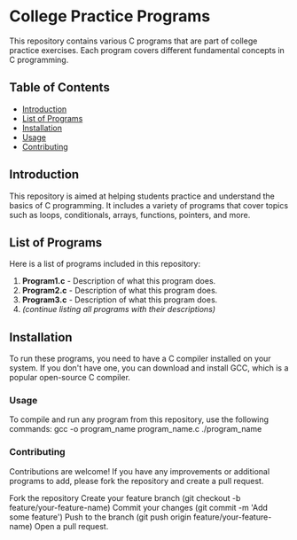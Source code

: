 # College Practice Programs

This repository contains various C programs that are part of college practice exercises. Each program covers different fundamental concepts in C programming.

## Table of Contents

- [Introduction](#introduction)
- [List of Programs](#list-of-programs)
- [Installation](#installation)
- [Usage](#usage)
- [Contributing](#contributing)

## Introduction

This repository is aimed at helping students practice and understand the basics of C programming. It includes a variety of programs that cover topics such as loops, conditionals, arrays, functions, pointers, and more.

## List of Programs

Here is a list of programs included in this repository:

1. **Program1.c** - Description of what this program does.
2. **Program2.c** - Description of what this program does.
3. **Program3.c** - Description of what this program does.
4. *(continue listing all programs with their descriptions)*

## Installation

To run these programs, you need to have a C compiler installed on your system. If you don't have one, you can download and install GCC, which is a popular open-source C compiler.

### Usage

To compile and run any program from this repository, use the following commands:
gcc -o program_name program_name.c
./program_name

### Contributing

Contributions are welcome! If you have any improvements or additional programs to add, please fork the repository and create a pull request.

Fork the repository
Create your feature branch (git checkout -b feature/your-feature-name)
Commit your changes (git commit -m 'Add some feature')
Push to the branch (git push origin feature/your-feature-name)
Open a pull request.